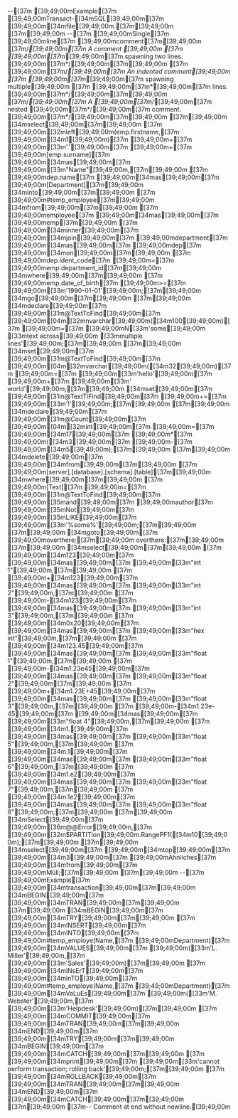 --[37m [39;49;00mExample[37m [39;49;00mTransact-[34mSQL[39;49;00m[37m [39;49;00m[34mfile[39;49;00m.[37m[39;49;00m
[37m[39;49;00m
--[37m [39;49;00mSingle[37m [39;49;00mline[37m [39;49;00mcomment[37m[39;49;00m
[37m/*[39;49;00m[37m A comment [39;49;00m
[37m [39;49;00m[37m*[39;49;00m[37m spawning two lines. [39;49;00m[37m*/[39;49;00m[37m[39;49;00m
[37m                         [39;49;00m[37m/*[39;49;00m[37m An indented comment[39;49;00m
[37m                          [39;49;00m[37m*[39;49;00m[37m spawning multiple[39;49;00m
[37m                          [39;49;00m[37m*[39;49;00m[37m lines. [39;49;00m[37m*/[39;49;00m[37m[39;49;00m
[37m/*[39;49;00m[37m A [39;49;00m[37m/*[39;49;00m[37m nested [39;49;00m[37m*/[39;49;00m[37m comment. [39;49;00m[37m*/[39;49;00m[37m[39;49;00m
[37m[39;49;00m
[34mselect[39;49;00m[37m[39;49;00m
[37m    [39;49;00m[32mleft[39;49;00m(emp.firstname,[37m [39;49;00m[34m1[39;49;00m)[37m [39;49;00m+[37m [39;49;00m[33m'.'[39;49;00m[37m [39;49;00m+[37m [39;49;00m[emp.surname][37m [39;49;00m[34mas[39;49;00m[37m [39;49;00m[33m"Name"[39;49;00m,[37m[39;49;00m
[37m    [39;49;00mdep.name[37m [39;49;00m[34mas[39;49;00m[37m [39;49;00m[Department][37m[39;49;00m
[34minto[39;49;00m[37m[39;49;00m
[37m    [39;49;00m#temp_employee[37m[39;49;00m
[34mfrom[39;49;00m[37m[39;49;00m
[37m    [39;49;00memployee[37m [39;49;00m[34mas[39;49;00m[37m [39;49;00memp[37m[39;49;00m
[37m    [39;49;00m[34minner[39;49;00m[37m [39;49;00m[34mjoin[39;49;00m[37m [39;49;00mdepartment[37m [39;49;00m[34mas[39;49;00m[37m [39;49;00mdep[37m [39;49;00m[34mon[39;49;00m[37m[39;49;00m
[37m       [39;49;00mdep.ident_code[37m [39;49;00m=[37m [39;49;00memp.department_id[37m[39;49;00m
[34mwhere[39;49;00m[37m[39;49;00m
[37m    [39;49;00memp.date_of_birth[37m [39;49;00m>=[37m [39;49;00m[33m'1990-01-01'[39;49;00m;[37m[39;49;00m
[34mgo[39;49;00m[37m[39;49;00m
[37m[39;49;00m
[34mdeclare[39;49;00m[37m [39;49;00m[31m@TextToFind[39;49;00m[37m [39;49;00m[04m[32mnvarchar[39;49;00m([34m100[39;49;00m)[37m [39;49;00m=[37m [39;49;00mN[33m'some[39;49;00m
[33mtext across[39;49;00m
[33mmultiple lines'[39;49;00m;[37m[39;49;00m
[37m[39;49;00m
[34mset[39;49;00m[37m [39;49;00m[31m@TextToFind[39;49;00m[37m [39;49;00m[04m[32mvarchar[39;49;00m([34m32[39;49;00m)[37m [39;49;00m=[37m [39;49;00m[33m'hello'[39;49;00m[37m [39;49;00m+[37m [39;49;00m[33m' world'[39;49;00m;[37m[39;49;00m
[34mset[39;49;00m[37m [39;49;00m[31m@TextTiFind[39;49;00m[37m [39;49;00m+=[37m [39;49;00m[33m'!'[39;49;00m;[37m[39;49;00m
[37m[39;49;00m
[34mdeclare[39;49;00m[37m [39;49;00m[31m@Count[39;49;00m[37m [39;49;00m[04m[32mint[39;49;00m[37m [39;49;00m=[37m [39;49;00m[34m17[39;49;00m[37m [39;49;00m*[37m [39;49;00m([34m3[39;49;00m[37m [39;49;00m-[37m [39;49;00m[34m5[39;49;00m);[37m[39;49;00m
[37m[39;49;00m
[34mdelete[39;49;00m[37m [39;49;00m[34mfrom[39;49;00m[37m[39;49;00m
[37m    [39;49;00m[server].[database].[schema].[table][37m[39;49;00m
[34mwhere[39;49;00m[37m[39;49;00m
[37m    [39;49;00m[Text][37m [39;49;00m=[37m [39;49;00m[31m@TextToFind[39;49;00m[37m [39;49;00m[35mand[39;49;00m[37m [39;49;00mauthor[37m [39;49;00m[35mNot[39;49;00m[37m [39;49;00m[35mLIKE[39;49;00m[37m [39;49;00m[33m'%some%'[39;49;00m;[37m[39;49;00m
[37m[39;49;00m
[34mgoto[39;49;00m[37m [39;49;00moverthere;[37m[39;49;00m
overthere:[37m[39;49;00m
[37m[39;49;00m
[34mselect[39;49;00m[37m[39;49;00m
[37m    [39;49;00m[34m123[39;49;00m[37m [39;49;00m[34mas[39;49;00m[37m [39;49;00m[33m"int 1"[39;49;00m,[37m[39;49;00m
[37m    [39;49;00m+[34m123[39;49;00m[37m [39;49;00m[34mas[39;49;00m[37m [39;49;00m[33m"int 2"[39;49;00m,[37m[39;49;00m
[37m    [39;49;00m-[34m123[39;49;00m[37m [39;49;00m[34mas[39;49;00m[37m [39;49;00m[33m"int 3"[39;49;00m,[37m[39;49;00m
[37m    [39;49;00m[34m0x20[39;49;00m[37m [39;49;00m[34mas[39;49;00m[37m [39;49;00m[33m"hex int"[39;49;00m,[37m[39;49;00m
[37m    [39;49;00m[34m123.45[39;49;00m[37m [39;49;00m[34mas[39;49;00m[37m [39;49;00m[33m"float 1"[39;49;00m,[37m[39;49;00m
[37m    [39;49;00m-[34m1.23e45[39;49;00m[37m [39;49;00m[34mas[39;49;00m[37m [39;49;00m[33m"float 2"[39;49;00m[37m[39;49;00m
[37m    [39;49;00m+[34m1.23E+45[39;49;00m[37m [39;49;00m[34mas[39;49;00m[37m [39;49;00m[33m"float 3"[39;49;00m,[37m[39;49;00m
[37m    [39;49;00m-[34m1.23e-45[39;49;00m[37m [39;49;00m[34mas[39;49;00m[37m [39;49;00m[33m"float 4"[39;49;00m,[37m[39;49;00m
[37m    [39;49;00m[34m1.[39;49;00m[37m [39;49;00m[34mas[39;49;00m[37m [39;49;00m[33m"float 5"[39;49;00m,[37m[39;49;00m
[37m    [39;49;00m[34m.1[39;49;00m[37m [39;49;00m[34mas[39;49;00m[37m [39;49;00m[33m"float 6"[39;49;00m,[37m[39;49;00m
[37m    [39;49;00m[34m1.e2[39;49;00m[37m [39;49;00m[34mas[39;49;00m[37m [39;49;00m[33m"float 7"[39;49;00m,[37m[39;49;00m
[37m    [39;49;00m[34m.1e2[39;49;00m[37m [39;49;00m[34mas[39;49;00m[37m [39;49;00m[33m"float 8"[39;49;00m;[37m[39;49;00m
[37m[39;49;00m
[34mSelect[39;49;00m[37m [39;49;00m[36m@@Error[39;49;00m,[37m [39;49;00m[32m$PARTITion[39;49;00m.RangePF1([34m10[39;49;00m);[37m[39;49;00m
[37m[39;49;00m
[34mselect[39;49;00m[37m [39;49;00m[34mtop[39;49;00m[37m [39;49;00m[34m3[39;49;00m[37m [39;49;00mÄhnliches[37m [39;49;00m[34mfrom[39;49;00m[37m [39;49;00mMüll;[37m[39;49;00m
[37m[39;49;00m
--[37m [39;49;00mExample[37m [39;49;00m[34mtransaction[39;49;00m[37m[39;49;00m
[34mBEGIN[39;49;00m[37m [39;49;00m[34mTRAN[39;49;00m[37m[39;49;00m
[37m[39;49;00m
[34mBEGIN[39;49;00m[37m [39;49;00m[34mTRY[39;49;00m[37m[39;49;00m
[37m   [39;49;00m[34mINSERT[39;49;00m[37m [39;49;00m[34mINTO[39;49;00m[37m [39;49;00m#temp_employe(Name,[37m [39;49;00mDepartment)[37m [39;49;00m[34mVALUES[39;49;00m[37m [39;49;00m([33m'L. Miller'[39;49;00m,[37m [39;49;00m[33m'Sales'[39;49;00m)[37m[39;49;00m
[37m   [39;49;00m[34miNsErT[39;49;00m[37m [39;49;00m[34minTO[39;49;00m[37m [39;49;00m#temp_employe(Name,[37m [39;49;00mDepartment)[37m [39;49;00m[34mVaLuEs[39;49;00m[37m [39;49;00m([33m'M. Webster'[39;49;00m,[37m [39;49;00m[33m'Helpdesk'[39;49;00m)[37m[39;49;00m
[37m   [39;49;00m[34mCOMMIT[39;49;00m[37m [39;49;00m[34mTRAN[39;49;00m[37m[39;49;00m
[34mEND[39;49;00m[37m [39;49;00m[34mTRY[39;49;00m[37m[39;49;00m
[34mBEGIN[39;49;00m[37m [39;49;00m[34mCATCH[39;49;00m[37m[39;49;00m
[37m   [39;49;00m[34mprint[39;49;00m[37m [39;49;00m[33m'cannot perform transaction; rolling back'[39;49;00m;[37m[39;49;00m
[37m   [39;49;00m[34mROLLBACK[39;49;00m[37m [39;49;00m[34mTRAN[39;49;00m[37m[39;49;00m
[34mEND[39;49;00m[37m [39;49;00m[34mCATCH[39;49;00m[37m[39;49;00m
[37m[39;49;00m
[37m-- Comment at end without newline.[39;49;00m
